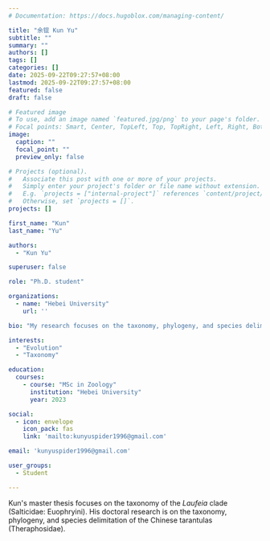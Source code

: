 ```yaml
---
# Documentation: https://docs.hugoblox.com/managing-content/

title: "余锟 Kun Yu"
subtitle: ""
summary: ""
authors: []
tags: []
categories: []
date: 2025-09-22T09:27:57+08:00
lastmod: 2025-09-22T09:27:57+08:00
featured: false
draft: false

# Featured image
# To use, add an image named `featured.jpg/png` to your page's folder.
# Focal points: Smart, Center, TopLeft, Top, TopRight, Left, Right, BottomLeft, Bottom, BottomRight.
image:
  caption: ""
  focal_point: ""
  preview_only: false

# Projects (optional).
#   Associate this post with one or more of your projects.
#   Simply enter your project's folder or file name without extension.
#   E.g. `projects = ["internal-project"]` references `content/project/deep-learning/index.md`.
#   Otherwise, set `projects = []`.
projects: []

first_name: "Kun"
last_name: "Yu"

authors:
  - "Kun Yu"

superuser: false

role: "Ph.D. student"

organizations:
  - name: "Hebei University"
    url: ''

bio: "My research focuses on the taxonomy, phylogeny, and species delimitation of the tarantulas."

interests:
  - "Evolution"
  - "Taxonomy"

education:
  courses:
    - course: "MSc in Zoology"
      institution: "Hebei University"
      year: 2023

social:
  - icon: envelope
    icon_pack: fas
    link: 'mailto:kunyuspider1996@gmail.com'

email: 'kunyuspider1996@gmail.com'

user_groups:
  - Student

---
```


Kun's master thesis focuses on the taxonomy of the *Laufeia* clade (Salticidae: Euophryini). His doctoral research is on the taxonomy, phylogeny, and species delimitation of the Chinese tarantulas (Theraphosidae).
